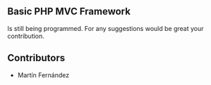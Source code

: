 ## Basic PHP MVC Framework

Is still being programmed. For any suggestions would be great your contribution.

## Contributors
- Martín Fernández 
